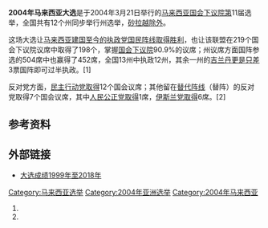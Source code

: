 **2004年马来西亚大选**是于2004年3月21日举行的[马来西亚国会](../Page/马来西亚国会.md "wikilink")[下议院第](https://zh.wikipedia.org/wiki/马来西亚下议院 "wikilink")11届选举，全国共有12个州同步举行州选举，[砂拉越除外](../Page/砂拉越.md "wikilink")。

这场大选让[马来西亚建国至今的执政党](../Page/马来西亚.md "wikilink")[国民阵线取得胜利](https://zh.wikipedia.org/wiki/国民阵线 "wikilink")，也让该联盟在219个国会下议院议席中取得了198个，掌握[国会](../Page/马来西亚国会.md "wikilink")[下议院](https://zh.wikipedia.org/wiki/马来西亚下议院 "wikilink")90.9%的议席；州议席方面国阵参选的504席中也赢得了452席，全国13州中执政12州，其余一州的[吉兰丹更是只差](../Page/吉兰丹.md "wikilink")3票国阵即可过半执政。\[1\]

反对党方面，[民主行动党取得](https://zh.wikipedia.org/wiki/民行党 "wikilink")12个国会议席；其他留在[替代阵线](../Page/替代阵线.md "wikilink")（替阵）的反对党取得7个国会议席，其中[人民公正党取得](https://zh.wikipedia.org/wiki/人民公正党 "wikilink")1席，[伊斯兰党取得](https://zh.wikipedia.org/wiki/伊斯兰党 "wikilink")6席。\[2\]

## 参考资料

## 外部链接

  - [大选成绩1999年至2018年](https://politic.cari.com.my/state.php?sid=7&l=cn#ge-11)

[Category:马来西亚选举](https://zh.wikipedia.org/wiki/Category:马来西亚选举 "wikilink")
[Category:2004年亚洲选举](https://zh.wikipedia.org/wiki/Category:2004年亚洲选举 "wikilink")
[Category:2004年马来西亚](https://zh.wikipedia.org/wiki/Category:2004年马来西亚 "wikilink")

1.
2.